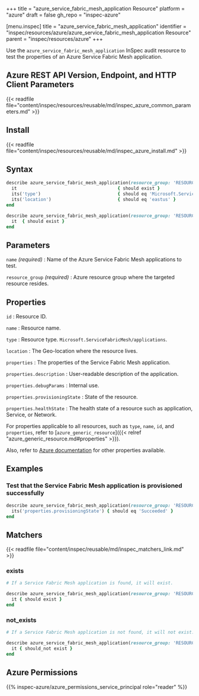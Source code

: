 +++
title = "azure_service_fabric_mesh_application Resource"
platform = "azure"
draft = false
gh_repo = "inspec-azure"

[menu.inspec]
title = "azure_service_fabric_mesh_application"
identifier = "inspec/resources/azure/azure_service_fabric_mesh_application Resource"
parent = "inspec/resources/azure"
+++

Use the `azure_service_fabric_mesh_application` InSpec audit resource to test the properties of an Azure Service Fabric Mesh application.

## Azure REST API Version, Endpoint, and HTTP Client Parameters

{{< readfile file="content/inspec/resources/reusable/md/inspec_azure_common_parameters.md" >}}

## Install

{{< readfile file="content/inspec/resources/reusable/md/inspec_azure_install.md" >}}

## Syntax

```ruby
describe azure_service_fabric_mesh_application(resource_group: 'RESOURCE_GROUP', name: 'SERVICE_FABRIC_MESH_APP_NAME') do
  it                                      { should exist }
  its('type')                             { should eq 'Microsoft.ServiceFabricMesh/applications' }
  its('location')                         { should eq 'eastus' }
end
```

```ruby
describe azure_service_fabric_mesh_application(resource_group: 'RESOURCE_GROUP', name: 'SERVICE_FABRIC_MESH_APP_NAME') do
  it  { should exist }
end
```

## Parameters

`name` _(required)_
: Name of the Azure Service Fabric Mesh applications to test.

`resource_group` _(required)_
: Azure resource group where the targeted resource resides.

## Properties

`id`
: Resource ID.

`name`
: Resource name.

`type`
: Resource type. `Microsoft.ServiceFabricMesh/applications`.

`location`
: The Geo-location where the resource lives.

`properties`
: The properties of the Service Fabric Mesh application.

`properties.description`
: User-readable description of the application.

`properties.debugParams`
: Internal use.

`properties.provisioningState`
: State of the resource.

`properties.healthState`
: The health state of a resource such as application, Service, or Network.

For properties applicable to all resources, such as `type`, `name`, `id`, and `properties`, refer to [`azure_generic_resource`]({{< relref "azure_generic_resource.md#properties" >}}).

Also, refer to [Azure documentation](https://docs.microsoft.com/en-us/rest/api/servicefabric/sfmeshrp-api-application_get) for other properties available.

## Examples

### Test that the Service Fabric Mesh application is provisioned successfully

```ruby
describe azure_service_fabric_mesh_application(resource_group: 'RESOURCE_GROUP', name: 'SERVICE_FABRIC_MESH_APP_NAME') do
  its('properties.provisioningState') { should eq 'Succeeded' }
end
```

## Matchers

{{< readfile file="content/inspec/reusable/md/inspec_matchers_link.md" >}}

### exists

```ruby
# If a Service Fabric Mesh application is found, it will exist.

describe azure_service_fabric_mesh_application(resource_group: 'RESOURCE_GROUP', name: 'SERVICE_FABRIC_MESH_APP_NAME') do
  it { should exist }
end
```

### not_exists

```ruby
# If a Service Fabric Mesh application is not found, it will not exist.

describe azure_service_fabric_mesh_application(resource_group: 'RESOURCE_GROUP', name: 'SERVICE_FABRIC_MESH_APP_NAME') do
  it { should_not exist }
end
```

## Azure Permissions

{{% inspec-azure/azure_permissions_service_principal role="reader" %}}
